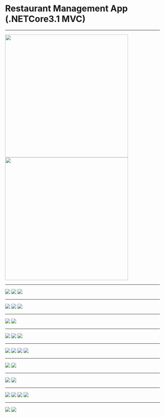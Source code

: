 # Restaurant Management App (.NETCore3.1 MVC)


<hr>
<img src="./Images/home.png" width=400>
<img src="./Images/logIn.png" width=400>

<hr>
<img src="./Images/insertPerson.png">
<img src="./Images/editPerson.png">
<img src="./Images/viewPersons.png">

<hr>
<img src="./Images/insertDiningTable.png">
<img src="./Images/editDiningTable.png">
<img src="./Images/viewDiningTables.png">

<hr>
<img src="./Images/insertFoodType.png">
<img src="./Images/viewFoodTypes.png">

<hr>
<img src="./Images/insertFood.png">
<img src="./Images/editFood.png">
<img src="./Images/viewFoods.png">

<hr>
<img src="./Images/insertOrder.png">
<img src="./Images/orderDetails.png">
<img src="./Images/editOrderDetail.png">
<img src="./Images/orderDetail.png">


<hr>
<img src="./Images/searchOrder.png">
<img src="./Images/noOrderError.png">

<hr>
<img src="./Images/viewActiveOrder.png">
<img src="./Images/editOrder.png">

<hr>
<img src="./Images/searchBill.png">
<img src="./Images/billDetails.png">
<img src="./Images/beforePay.png">
<img src="./Images/afterPay.png">


<hr>
<img src="./Images/viewAllOrders.png">
<img src="./Images/viewAllOrderDetails.png">



